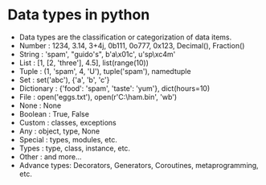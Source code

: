 <!-- Data types -->
# Data types in python
- Data types are the classification or categorization of data items.
- Number : 1234, 3.14, 3+4j, 0b111, 0o777, 0x123, Decimal(), Fraction()
- String : 'spam', "guido's", b'a\x01c', u'sp\xc4m'
- List : [1, [2, 'three'], 4.5], list(range(10))
- Tuple : (1, 'spam', 4, 'U'), tuple('spam'), namedtuple
- Set : set('abc'), {'a', 'b', 'c'}
- Dictionary : {'food': 'spam', 'taste': 'yum'}, dict(hours=10)
- File : open('eggs.txt'), open(r'C:\ham.bin', 'wb')
- None : None
- Boolean : True, False
- Custom : classes, exceptions
- Any : object, type, None
- Special : types, modules, etc.
- Types : type, class, instance, etc.
- Other : and more...
- Advance types: Decorators, Generators, Coroutines, metaprogramming, etc.
```